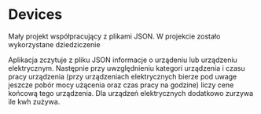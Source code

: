 # Devices
Mały projekt współpracujący z plikami JSON. W projekcie zostało wykorzystane dziedziczenie

Aplikacja zczytuje z pliku JSON informacje o urządeniu lub urządzeniu elektrycznym. 
Następnie przy uwzględnieniu kategori urządzenia i czasu pracy urządzenia (przy urządzeniach elektrycznych bierze pod uwage jeszcze pobór mocy użącenia oraz czas pracy na godzine)
liczy cene końcową tego urządzenia. Dla urządzeń elektrycznych dodatkowo zurzywa ile kwh zużywa.
